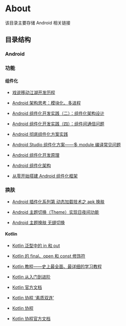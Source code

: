 # About

该目录主要存储 Android 相关链接


## 目录结构

### Android

### 功能

#### 组件化

* [戏说移动江湖开发历程](https://www.jianshu.com/p/df2a6717009d)

* [Android 架构思考：模块化、多进程](https://mp.weixin.qq.com/s?__biz=MzA5MzI3NjE2MA==&mid=2650238737&idx=1&sn=e28e0ca6a112c730f157483dd6d83a41&chksm=88639e7ebf14176875438d6351e5936d762c46f38d8a292d4ab3817f5ba7ed7a58280009314e&scene=0&key=06b2d50d5506e6bde935d86e4af8ff53a5c2a5a1310fce9d2dabfbbe322aac84c558da4d538d817f2caf30a4d3215f93bf486fed0c051810e9ecb1eb638181a8d1d6abd96e097b5517d5b9b67b29b603&ascene=14&uin=MjYzNjY5MTIzNA%3D%3D&devicetype=Windows+7+x64&version=62090070&lang=zh_CN&exportkey=A01%2BceSXK1Jlz0uVV75kTbA%3D&pass_ticket=u4da2d5YKGOBypbY2jCbP0B9wJMzn0v7OetyMpDLVvvQHkNPqJzJtr3zMYNUdacs)

* [Android 组件化开发实践（二）：组件化架构设计](https://www.jianshu.com/p/06931c9b78dc)

* [Android 组件化开发实践（四）：组件间通信问题](https://www.jianshu.com/p/82b994fe532c)

* [Android 彻底组件化方案实践](https://www.jianshu.com/p/1b1d77f58e84)

* [Android Studio 组件化方案——多 module 编译常见问题](https://www.jianshu.com/p/bbc0511bdef8)

* [Android 组件化开发原理](https://www.jianshu.com/p/394cff2c3504)

* [Android 组件化架构](https://www.jianshu.com/p/5c49154d8fd7)

* [从零开始搭建 Android 组件化框架](https://www.jianshu.com/p/ba32488f9555)

### 换肤

* [Android 插件化系列第 动态加载技术之 apk 换肤](https://www.jianshu.com/p/d1c6e67f7889)

* [Android 主题切换（Theme）实现日夜间功能](https://www.jianshu.com/p/0cd03c878def)

* [Android 主题换肤 无缝切换](https://www.jianshu.com/p/af7c0585dd5b)

#### Kotlin

* [Kotlin 泛型中的 in 和 out](https://www.jianshu.com/p/c5ef8b30d768)

* [Kotlin 的 final、open 和 const 修饰符](https://www.cnblogs.com/nicolas2019/p/10937956.html)

* [Kotlin 教程——史上最全面、最详细的学习教程](https://www.cnblogs.com/Jetictors/p/9227498.html)

* [Kotlin 从入门到进阶](https://www.jianshu.com/p/f98dcd2da323)

* [Kotlin 官方文档](https://www.kotlincn.net/docs/reference/)

* [Kotlin 协程 ‘素质双连’](https://blog.csdn.net/weixin_37558974/article/details/106425592)

* [Kotlin 协程](https://www.jianshu.com/p/6e6835573a9c)

* [Kotlin 协程官方文档](https://www.kotlincn.net/docs/reference/coroutines/flow.html)
